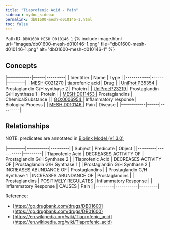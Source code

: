 ```yaml
---
title: "Tiaprofenic Acid - Pain"
sidebar: mydoc_sidebar
permalink: db01600-mesh-d010146-1.html
toc: false 
---
```



Path ID: `DB01600_MESH_D010146_1`
{% include image.html url="images/db01600-mesh-d010146-1.png" file="db01600-mesh-d010146-1.png" alt="db01600-mesh-d010146-1" %}

## Concepts

|------------|------|---------|
| Identifier | Name | Type    |
|------------|------|---------|
| <a href="https://identifiers.org/MESH:C021270">MESH:C021270 </a> | tiaprofenic acid | Drug |
| <a href="https://identifiers.org/UniProt:P35354">UniProt:P35354 </a> | Prostaglandin G/H synthase 2 | Protein |
| <a href="https://identifiers.org/UniProt:P23219">UniProt:P23219 </a> | Prostaglandin G/H synthase 1 | Protein |
| <a href="https://identifiers.org/MESH:D011453">MESH:D011453 </a> | Prostaglandins | ChemicalSubstance |
| <a href="https://identifiers.org/GO:0006954">GO:0006954 </a> | Inflammatory response | BiologicalProcess |
| <a href="https://identifiers.org/MESH:D010146">MESH:D010146 </a> | Pain | Disease |
|------------|------|---------|

## Relationships


NOTE: predicates are annotated in <a href="https://github.com/biolink/biolink-model/releases/tag/v1.3.0">Biolink Model (v1.3.0)</a>

|---------|-----------|---------|
| Subject | Predicate | Object  |
|---------|-----------|---------|
| Tiaprofenic Acid | DECREASES ACTIVITY OF | Prostaglandin G/H Synthase 2 |
| Tiaprofenic Acid | DECREASES ACTIVITY OF | Prostaglandin G/H Synthase 1 |
| Prostaglandin G/H Synthase 2 | INCREASES ABUNDANCE OF | Prostaglandins |
| Prostaglandin G/H Synthase 1 | INCREASES ABUNDANCE OF | Prostaglandins |
| Prostaglandins | POSITIVELY REGULATES | Inflammatory Response |
| Inflammatory Response | CAUSES | Pain |
|---------|-----------|---------|

Reference: 
  - [https://go.drugbank.com/drugs/DB01600](https://go.drugbank.com/drugs/DB01600)
  - [https://en.wikipedia.org/wiki/Tiaprofenic_acid](https://en.wikipedia.org/wiki/Tiaprofenic_acid)

